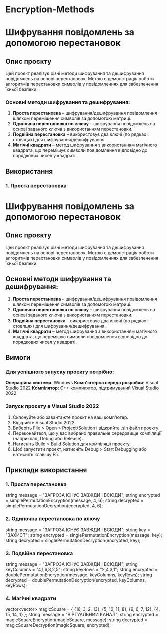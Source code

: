 # Encryption-Methods
# Шифрування повідомлень за допомогою перестановок

## Опис проєкту

Цей проєкт реалізує різні методи шифрування та дешифрування повідомлень на основі перестановок. Метою є демонстрація роботи алгоритмів перестановки символів у повідомленнях для забезпечення їхньої безпеки.

### Основні методи шифрування та дешифрування:
1. **Проста перестановка** – шифрування/дешифрування повідомлення шляхом переміщення символів за допомогою матриці.
2. **Одиночна перестановка по ключу** – шифрування повідомлень на основі заданого ключа з використанням перестановки.
3. **Подвійна перестановка** – використовує два ключі (по рядках і стовпцях) для шифрування/дешифрування.
4. **Магічні квадрати** – метод шифрування з використанням магічного квадрата, що перемішує символи повідомлення відповідно до порядкових чисел у квадраті.

## Використання

### 1. Проста перестановка

# Шифрування повідомлень за допомогою перестановок
## Опис проєкту
Цей проєкт реалізує різні методи шифрування та дешифрування повідомлень на основі перестановок. Метою є демонстрація роботи алгоритмів перестановки символів у повідомленнях для забезпечення їхньої безпеки.

## Основні методи шифрування та дешифрування:
1. **Проста перестановка** – шифрування/дешифрування повідомлення шляхом переміщення символів за допомогою матриці.
2. **Одиночна перестановка по ключу** – шифрування повідомлень на основі заданого ключа з використанням перестановки.
3. **Подвійна перестановка** – використовує два ключі (по рядках і стовпцях) для шифрування/дешифрування.
4. **Магічні квадрати** – метод шифрування з використанням магічного квадрата, що перемішує символи повідомлення відповідно до порядкових чисел у квадраті.

## Вимоги

### Для успішного запуску проєкту потрібно:
**Операційна система**: Windows
**Комп'ютерна середа розробки**: Visual Studio 2022
**Компілятор**: C++ компилятор, підтримуваний Visual Studio 2022

### Запуск проєкту в Visual Studio 2022
1. Склонуйте або завантажте проєкт на ваш комп'ютер.
2. Відкрийте Visual Studio 2022.
3. Виберіть File > Open > Project/Solution і відкрийте .sln файл проєкту.
4. Переконайтеся, що у вас вибрано правильне середовище компіляції (наприклад, Debug або Release).
5. Натисніть Build > Build Solution для компіляції проєкту.
6. Щоб запустити проєкт, натисніть Debug > Start Debugging або натисніть клавішу F5.

## Приклади використання
### 1. **Проста перестановка**
string message = "ЗАГРОЗА ІСНУЄ ЗАВЖДИ І ВСЮДИ";
string encrypted = simplePermutationEncryption(message, 4, 6);
string decrypted = simplePermutationDecryption(encrypted, 4, 6);
### 2. **Одиночна перестановка по ключу**
string message = "ЗАГРОЗА ІСНУЄ ЗАВЖДИ І ВСЮДИ";
string key = "ЗАХИСТ";
string encrypted = singlePermutationEncryption(message, key);
string decrypted = singlePermutationDecryption(encrypted, key);
### 3. **Подвійна перестановка**
string message = "ЗАГРОЗА ІСНУЄ ЗАВЖДИ І ВСЮДИ";
string keyColumns = "4,1,6,3,2,5";
string keyRows = "2,4,3,1";
string encrypted = doublePermutationEncryption(message, keyColumns, keyRows);
string decrypted = doublePermutationDecryption(encrypted, keyColumns, keyRows);
### 4. **Магічні квадрати**
vector<vector<int>> magicSquare = {
    {16, 3, 2, 13},
    {5, 10, 11, 8},
    {9, 6, 7, 12},
    {4, 15, 14, 1}
};
string message = "ВІРТУАЛЬНИЙ КАНАЛ";
string encrypted = magicSquareEncryption(magicSquare, message);
string decrypted = magicSquareDecryption(magicSquare, encrypted);